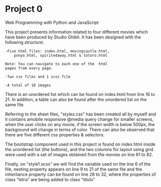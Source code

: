 # Project 0

Web Programming with Python and JavaScript


This project presents information related to 
four different movies which have been produced
by Studio Ghibli. It has been designed with
the following structure:

    -Five html files: index.html, movingcastle.html,
        ponyo.html, spiritedaway.html & totoro.html
    
    Note: You can navigate to each one of the  html 
    pages from every page.

    -Two css files and 1 scss file

    -A total of 10 images
    

There is an unordered list which can be found 
on index.html from line 16 to 21. In addition, a table
can also be found after the unordered list on the same 
file. 

Referring to the sheet files, "styles.css" has been
created all by myself and it contains  amobile responsive 
@media query change for smaller screens, when the user clicks
on any movie, if the screen width is below 500px, the background
will change in terms of color. There can also be observed
that there are  five different css properties & selectors.

The bootstrap component used in this project is found on
index.html  inside the unordered list (the buttons), and the two
columns for layout using grid were used with a set of images
obtained from the movies  on line 61 to 82.

Finally, on "style1.scss" we will find  the variable used on the
line 6 of the file, nesting property  appears on line 9 to 21 of
the same file and the inheritance property can be found on line 28
to 32, where the properties of class "letra" are being added to class "titulo"


